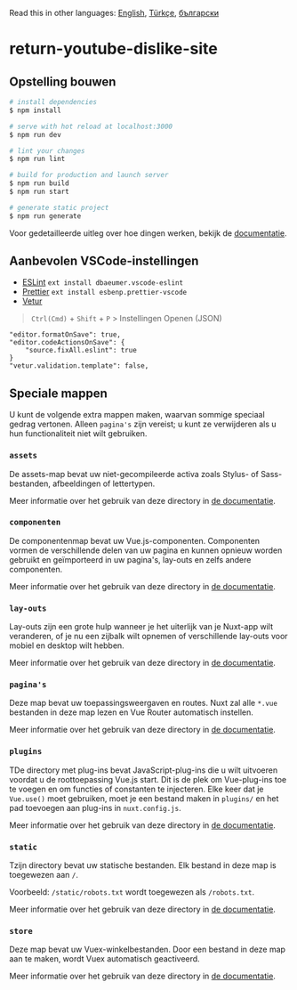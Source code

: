 Read this in other languages: [English](README.md), [Türkçe](READMEtr.md), [български](READMEbg.md)

# return-youtube-dislike-site

## Opstelling bouwen

```bash
# install dependencies
$ npm install

# serve with hot reload at localhost:3000
$ npm run dev

# lint your changes
$ npm run lint

# build for production and launch server
$ npm run build
$ npm run start

# generate static project
$ npm run generate
```

Voor gedetailleerde uitleg over hoe dingen werken, bekijk de [documentatie](https://nuxtjs.org).

## Aanbevolen VSCode-instellingen

- [ESLint](https://marketplace.visualstudio.com/items?itemName=dbaeumer.vscode-eslint) `ext install dbaeumer.vscode-eslint`
- [Prettier](https://marketplace.visualstudio.com/items?itemName=esbenp.prettier-vscode) `ext install esbenp.prettier-vscode`
- [Vetur](https://marketplace.visualstudio.com/items?itemName=octref.vetur)

> `Ctrl(Cmd)` + `Shift` + `P` > Instellingen Openen (JSON)

```
"editor.formatOnSave": true,
"editor.codeActionsOnSave": {
    "source.fixAll.eslint": true
}
"vetur.validation.template": false,
```

## Speciale mappen

U kunt de volgende extra mappen maken, waarvan sommige speciaal gedrag vertonen. Alleen `pagina's` zijn vereist; u kunt ze verwijderen als u hun functionaliteit niet wilt gebruiken.

### `assets`

De assets-map bevat uw niet-gecompileerde activa zoals Stylus- of Sass-bestanden, afbeeldingen of lettertypen.

Meer informatie over het gebruik van deze directory in [de documentatie](https://nuxtjs.org/docs/2.x/directory-structure/assets).

### `componenten`

De componentenmap bevat uw Vue.js-componenten. Componenten vormen de verschillende delen van uw pagina en kunnen opnieuw worden gebruikt en geïmporteerd in uw pagina's, lay-outs en zelfs andere componenten.

Meer informatie over het gebruik van deze directory in [de documentatie](https://nuxtjs.org/docs/2.x/directory-structure/components).

### `lay-outs`

Lay-outs zijn een grote hulp wanneer je het uiterlijk van je Nuxt-app wilt veranderen, of je nu een zijbalk wilt opnemen of verschillende lay-outs voor mobiel en desktop wilt hebben.

Meer informatie over het gebruik van deze directory in [de documentatie](https://nuxtjs.org/docs/2.x/directory-structure/layouts).

### `pagina's`

Deze map bevat uw toepassingsweergaven en routes. Nuxt zal alle `*.vue` bestanden in deze map lezen en Vue Router automatisch instellen.

Meer informatie over het gebruik van deze directory in [de documentatie](https://nuxtjs.org/docs/2.x/get-started/routing).

### `plugins`

TDe directory met plug-ins bevat JavaScript-plug-ins die u wilt uitvoeren voordat u de roottoepassing Vue.js start. Dit is de plek om Vue-plug-ins toe te voegen en om functies of constanten te injecteren. Elke keer dat je `Vue.use()` moet gebruiken, moet je een bestand maken in `plugins/` en het pad toevoegen aan plug-ins in `nuxt.config.js`.

Meer informatie over het gebruik van deze directory in [de documentatie](https://nuxtjs.org/docs/2.x/directory-structure/plugins).

### `static`

Tzijn directory bevat uw statische bestanden. Elk bestand in deze map is toegewezen aan `/`.

Voorbeeld: `/static/robots.txt` wordt toegewezen als `/robots.txt`.

Meer informatie over het gebruik van deze directory in [de documentatie](https://nuxtjs.org/docs/2.x/directory-structure/static).

### `store`

Deze map bevat uw Vuex-winkelbestanden. Door een bestand in deze map aan te maken, wordt Vuex automatisch geactiveerd.

Meer informatie over het gebruik van deze directory in [de documentatie](https://nuxtjs.org/docs/2.x/directory-structure/store).
